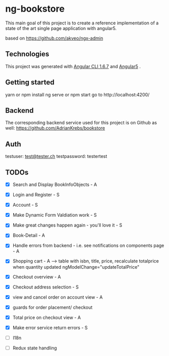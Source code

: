# ng-bookstore

This main goal of this project is to create a reference implementation of a state of the art single page application with angular5.


based on https://github.com/akveo/ngx-admin

## Technologies

This project was generated with [Angular CLI 1.6.7](https://cli.angular.io/) and [Angular5](https://angular.io/) .


## Getting started
   yarn or npm install
   ng serve or npm start
   go to http://localhost:4200/


## Backend
   The corresponding backend service used for this project is on Github as well: 
   https://github.com/AdrianKrebs/bookstore
   
## Auth
testuser: test@tester.ch
testpassword: testertest


## TODOs

- [x] Search and Display BookInfoObjects - A 
- [x] Login and Register - S
- [x] Account - S
- [x] Make Dynamic Form Valdiation work - S
- [x] Make great changes happen again - you'll love it - S 
- [x] Book-Detail - A
- [x] Handle errors from backend - i.e. see notifications on components page - A
- [x] Shopping cart - A --> table with isbn, title, price, recalculate totalprice when quantity updated ngModelChange="updateTotalPrice"
- [x] Checkout overview - A
- [x] Checkout address selection - S
- [x] view and cancel order on account view - A
- [x] guards for order placement/ checkout
- [x] Total price on checkout view - A
- [x] Make error service return errors - S
- [ ] I18n
- [ ] Redux state handling




